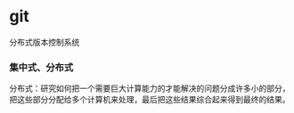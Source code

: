 # git
分布式版本控制系统

### 集中式、分布式

分布式：研究如何把一个需要巨大计算能力的才能解决的问题分成许多小的部分，把这些部分分配给多个计算机来处理，最后把这些结果综合起来得到最终的结果。